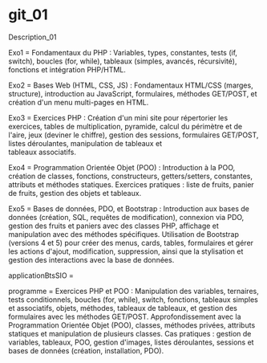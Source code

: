 # git_01
Description_01

Exo1 = Fondamentaux du PHP : Variables, types, constantes, tests (if, switch), boucles (for, while), tableaux (simples, avancés, récursivité), fonctions et intégration PHP/HTML.

Exo2 = Bases Web (HTML, CSS, JS) : Fondamentaux HTML/CSS (marges, structure), introduction au JavaScript, formulaires, méthodes GET/POST, et création d'un menu multi-pages en HTML.

Exo3 = Exercices PHP : Création d'un mini site pour répertorier les exercices, tables de multiplication, pyramide, calcul du périmètre et de l'aire, jeux (deviner le chiffre), gestion des sessions, formulaires GET/POST, listes déroulantes, manipulation de tableaux et     
       tableaux associatifs.

Exo4 = Programmation Orientée Objet (POO) : Introduction à la POO, création de classes, fonctions, constructeurs, getters/setters, constantes, attributs et méthodes statiques. Exercices pratiques : liste de fruits, panier de fruits, gestion des objets et tableaux.

Exo5 = Bases de données, PDO, et Bootstrap : Introduction aux bases de données (création, SQL, requêtes de modification), connexion via PDO, gestion des fruits et paniers avec des classes PHP, affichage et manipulation avec des méthodes spécifiques. Utilisation de 
       Bootstrap (versions 4 et 5) pour créer des menus, cards, tables, formulaires et gérer les actions d'ajout, modification, suppression, ainsi que la stylisation et gestion des interactions avec la base de données.

applicationBtsSIO = 

programme = Exercices PHP et POO : Manipulation des variables, ternaires, tests conditionnels, boucles (for, while), switch, fonctions, tableaux simples et associatifs, objets, méthodes, tableaux de tableaux, et gestion des formulaires avec les méthodes GET/POST. 
            Approfondissement avec la Programmation Orientée Objet (POO), classes, méthodes privées, attributs statiques et manipulation de plusieurs classes. Cas pratiques : gestion de variables, tableaux, POO, gestion d'images, listes déroulantes, sessions et bases de 
            données (création, installation, PDO).
